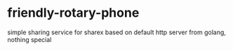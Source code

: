# friendly-rotary-phone

simple sharing service for sharex based on default http server from golang, nothing special
